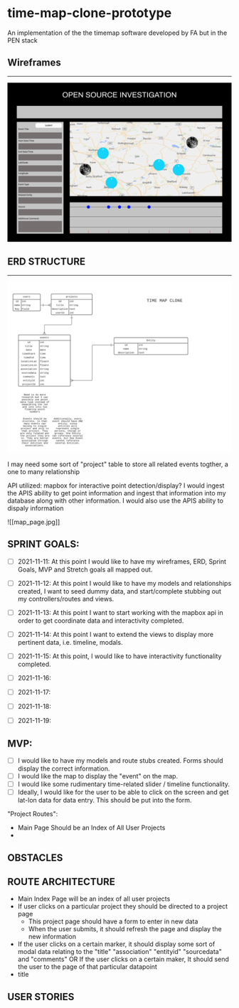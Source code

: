 # time-map-clone-prototype
An implementation of the the timemap software developed by FA but in the PEN stack








## Wireframes
---
![time_map_page_render](assets/readme/map_page.jpg)









## ERD STRUCTURE
---
![time_map_schema](assets/readme/time_map_schema.jpeg)




I may need some sort of "project" table to store all related events togther, a one to many relationship


API utilized:
mapbox for interactive point detection/display?
I would ingest the APIS ability to get point information and ingest that information into my database along with other information.
I would also use the APIS ability to dispaly information

![[map_page.jpg]]

## SPRINT GOALS:

- [ ] 2021-11-11: At this point I would like to have my wireframes, ERD, Sprint Goals, MVP and Stretch goals all mapped out.
- [ ] 2021-11-12: At this point I would like to have my models and relationships created, I want to seed dummy data, and start/complete stubbing out my controllers/routes and views.
- [ ] 2021-11-13: At this point I want to start working with the mapbox api in order to get coordinate data and interactivity completed. 
- [ ] 2021-11-14: At this point I want to extend the views to display more pertinent data, i.e. timeline, modals.
- [ ] 2021-11-15: At this point, I would like to have interactivity functionality completed.
- [ ] 2021-11-16:
- [ ] 2021-11-17:
- [ ] 2021-11-18:
- [ ] 2021-11-19:


## MVP:
- [ ] I would like to have my models and route stubs created. Forms should display the correct information.
- [ ]  I would like the map to display the "event" on the map.
- [ ]  I would like some rudimentary time-related slider / timeline functionality.
- [ ]  Ideally, I would like for the user to be able to click on the screen and get lat-lon data for data entry. This should be put into the form.

"Project Routes":
- Main Page Should be an Index of All User Projects
- 

## OBSTACLES





## ROUTE ARCHITECTURE
- Main Index Page will be an index of all user projects
- If user clicks on a particular project they should be directed to a project page
	- This project page should have a form to enter in new data
	- When the user submits, it should refresh the page and display the new information
- If the user clicks on a certain marker, it should display some sort of modal data relating to the "title" "association" "entityid" "sourcedata" and "comments" OR If the user clicks on a certain maker, It should send the user to the page of that particular datapoint
- title

## USER STORIES